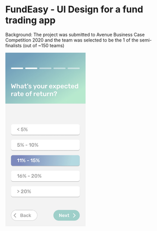 # FundEasy - UI Design for a fund trading app
Background: The project was submitted to Avenue Business Case Competition 2020 and the team was selected to be the 1 of the semi-finalists (out of ~150 teams)

 <img src="https://github.com/kath-hub/FundEasyMobileApp/blob/main/page1.jpg" width="250" >
